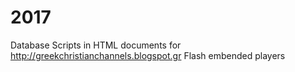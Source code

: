 # 2017
Database 
Scripts in HTML documents for http://greekchristianchannels.blogspot.gr
Flash embended players
